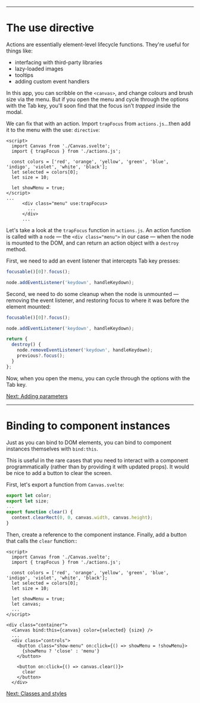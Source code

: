 ------
# **The use directive**
Actions are essentially element-level lifecycle functions. They're useful for things like:
- interfacing with third-party libraries
- lazy-loaded images
- tooltips
- adding custom event handlers

In this app, you can scribble on the `<canvas>`, and change colours and brush size via the menu. But if you open the menu and cycle through the options with the Tab key, you'll soon find that the focus isn't _trapped_ inside the modal.

We can fix that with an action. Import `trapFocus` from <code data-file="src/routes/part2/actions/use-directive/action.js">actions.js</code>...then add it to the menu with the use: `directive`:
```svelte title="src/routes/part2/actions/use-directive/+page.svelte" "import { trapFocus } from './actions.js';" /use:trapFocus/
<script>
  import Canvas from './Canvas.svelte';
  import { trapFocus } from './actions.js';

  const colors = ['red', 'orange', 'yellow', 'green', 'blue', 'indigo', 'violet', 'white', 'black'];
  let selected = colors[0];
  let size = 10;

  let showMenu = true;
</script>
...
      <div class="menu" use:trapFocus>
        ...
      </div>
      ...
```
Let's take a look at the `trapFocus` function in <code data-file="src/routes/part2/actions/use-directive/action.js">actions.js</code>. An action function is called with a `node` — the `<div class="menu">` in our case — when the node is mounted to the DOM, and can return an action object with a `destroy` method.

First, we need to add an event listener that intercepts Tab key presses:
```js title="src/routes/part2/actions/use-directive/action.js" /node.addEventListener('keydown', handleKeydown);/
focusable()[0]?.focus();

node.addEventListener('keydown', handleKeydown);
```
Second, we need to do some cleanup when the node is unmounted — removing the event listener, and restoring focus to where it was before the element mounted:
```js title="src/routes/part2/actions/use-directive/action.js" {5-10}
focusable()[0]?.focus();

node.addEventListener('keydown', handleKeydown);

return {
  destroy() {
    node.removeEventListener('keydown', handleKeydown);
    previous?.focus();
  }
};
```
Now, when you open the menu, you can cycle through the options with the Tab key.

[Next: Adding parameters](/part2/actions/adding-parameters)

------
# **Binding to component instances**
Just as you can bind to DOM elements, you can bind to component instances themselves with `bind:this`.

This is useful in the rare cases that you need to interact with a component programmatically (rather than by providing it with updated props). It would be nice to add a button to clear the screen.

First, let's export a function from <code data-file="src/routes/part2/actions/use-directive/Canvas.svelte">Canvas.svelte</code>:
```js title="src/routes/part2/actions/use-directive/Canvas.svelte" {5} /export function clear() {/ /}/
export let color;
export let size;
...
export function clear() {
  context.clearRect(0, 0, canvas.width, canvas.height);
}
```
Then, create a reference to the component instance. Finally, add a button that calls the `clear` function::
```svelte title="src/routes/part2/actions/use-directive/+page.svelte" {23} /let canvas;/ /bind:this={canvas}/ /    <button on:click={() => canvas.clear()}>/ "    </button> "
<script>
  import Canvas from './Canvas.svelte';
  import { trapFocus } from './actions.js';

  const colors = ['red', 'orange', 'yellow', 'green', 'blue', 'indigo', 'violet', 'white', 'black'];
  let selected = colors[0];
  let size = 10;

  let showMenu = true;
  let canvas;
  ...
</script>

<div class="container">
  <Canvas bind:this={canvas} color={selected} {size} />
  ...
  <div class="controls">
    <button class="show-menu" on:click={() => showMenu = !showMenu}>
      {showMenu ? 'close' : 'menu'}
    </button>

    <button on:click={() => canvas.clear()}>
      clear
    </button> 
  </div>  
```

[Next: Classes and styles](/part2/classes&styles/css-directive)
